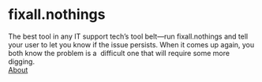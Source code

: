 # fixall.nothings
The best tool in any IT support tech’s tool belt—run fixall.nothings and tell your user to let you know if the issue persists. When it comes up again, you both know the problem is a  difficult one that will require some more digging.\
[About](https://fixall.nothings.dev)
